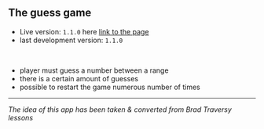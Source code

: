 ## The guess game

- Live version: `1.1.0` here [link to the page](https://port-klauza.com/guess-a-number)
- last development version: `1.1.0`
<br/>

- player must guess a number between a range
- there is a certain amount of guesses
- possible to restart the game numerous number of times

***
<em>The idea of this app has been taken & converted from Brad Traversy lessons</em>